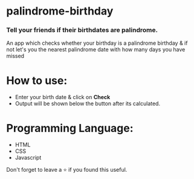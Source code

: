 # palindrome-birthday
### Tell your friends if their birthdates are palindrome.
An app which checks whether your birthday is a palindrome birthday & if not let's you the nearest palindrome date with how many days you have missed
<br/>

# How to use:
 - Enter your birth date & click on **Check**
 - Output will be shown below the button after its calculated.

# Programming Language:
 - HTML
 - CSS 
 - Javascript 

Don't forget to leave a ⭐ if you found this useful.